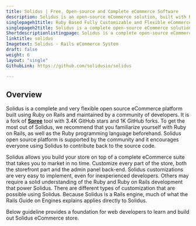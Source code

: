 ```yaml
---
title: Solidus | Free, Open-source and Complete eCommerce Software
description: Solidus is an open-source eCommerce solution, built with Ruby on Rail serving small and medium-sized businesses as well as complex storefronts and big retailers
singlepageh1title: Ruby Based Fully Customizable and Flexible eCommerce Platform
singlepageh2title: Solidus is a complete open-source eCommerce solution for fast growing online businesses, complex storefronts and big retailers.
Shortdescriptionlistingpage: Solidus is a complete open-source eCommerce solution for fast growing online businesses, complex storefronts and big retailers.
linktitle: solidus
Imagetext: Solidus - Rails eCommerce System
draft: false
weight: 6
layout: "single"
GithubLink: https://github.com/solidusio/solidus

---
```


Overview
--------

Solidus is a complete and very flexible open source eCommerce platform built using Ruby on Rails and maintained by a community of developers. It is a fork of **[Spree](https://products.containerize.com/ecommerce/spree-commerce)** tool with 3.4K GitHub stars and 1K GitHub forks. To get the most out of Solidus, we recommend that you familiarize yourself with Ruby on Rails, as well as the Ruby programming language beforehand. Solidus open source platform is supported by the community and it encourages everyone using Solidus to contribute back to the source code.

Solidus allows you build your store on top of a complete eCommerce suite that takes you to market in no time. Customize every part of the store, both the storefront part and the admin panel back-end. Solidus customizations are very easy to implement, even for inexperienced developers. Others may require a solid understanding of the Ruby and Ruby on Rails development that power Solidus. There are different types of customization that are possible using Solidus. Because Solidus is a Rails engine, much of what the Rails Guide on Engines explains applies directly to Solidus.

Below guideline provides a foundation for web developers to learn and build out Solidus eCommerce store.